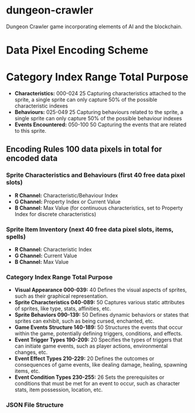 # dungeon-crawler
 Dungeon Crawler game incorporating elements of AI and the blockchain.

# Data Pixel Encoding Scheme
# Category                  Index Range     Total   Purpose
- **Characteristics:**      000-024         25      Capturing characteristics attached to the sprite, a single sprite can only capture 50% of the possible characteristic indexes
- **Behaviours:**           025-049         25      Capturing behaviours related to the sprite, a single sprite can only capture 50% of the possible behaviour indexes
- **Events Encountered:**   050-100         50      Capturing the events that are related to this sprite.

## Encoding Rules 100 data pixels in total for encoded data
### Sprite Characteristics and Behaviours (first 40 free data pixel slots)
- **R Channel:** Characteristic/Behaviour Index
- **G Channel:** Property Index or Current Value
- **B Channel:** Max Value (for continuous characteristics, set to Property Index for discrete characteristics)

### Sprite Item Inventory (next 40 free data pixel slots, items, spells)
- **R Channel:** Characteristic Index
- **G Channel:** Current Value
- **B Channel:** Max Value

### Category	           Index Range	Total Purpose
- **Visual Appearance	    000-039:**	40	  Defines the visual aspects of sprites, such as their graphical representation.
- **Sprite Characteristics	040-089:**	50	  Captures various static attributes of sprites, like type, stats, affinities, etc.
- **Sprite Behaviors	    090-139:**	50	  Defines dynamic behaviors or states that sprites can exhibit, such as being cursed, enchanted, etc.
- **Game Events Structure	140-189:**	50	  Structures the events that occur within the game, potentially defining triggers, conditions, and effects.
- **Event Trigger Types	    190-209:**	20	  Specifies the types of triggers that can initiate game events, such as player actions, environmental changes, etc.
- **Event Effect Types	    210-229:**	20	  Defines the outcomes or consequences of game events, like dealing damage, healing, spawning items, etc.
- **Event Condition Types	230-255:**	26	  Sets the prerequisites or conditions that must be met for an event to occur, such as character stats, item possession, location, etc.

### JSON File Structure